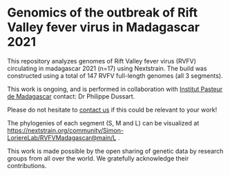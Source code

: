 # Genomics of the outbreak of Rift Valley fever virus in Madagascar 2021

This repository analyzes genomes of Rift Valley fever virus (RVFV) circulating in madagascar 2021 (n=17) using Nextstrain. The build was constructed using a total of 147 RVFV full-length genomes (all 3 segments). 

This work is ongoing, and is performed in collaboration with [Institut Pasteur de Madagascar](http://www.pasteur.mg/) contact: Dr Philippe Dussart. 

Please do not hesitate to [contact us](https://research.pasteur.fr/en/team/evolutionary-genomics-rna-viruses/) if this could be relevant to your work!

The phylogenies of each segment (S, M and L) can be visualized at https://nextstrain.org/community/Simon-LoriereLab/RVFVMadagascar@main/L .

This work is made possible by the open sharing of genetic data by research groups from all over the world. We gratefully acknowledge their contributions.
